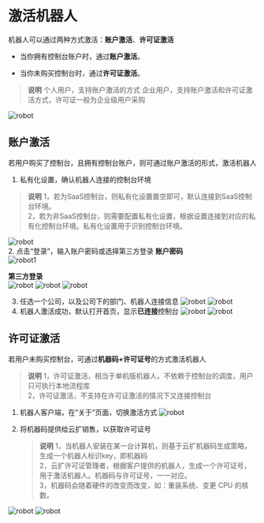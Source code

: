 # 激活机器人

机器人可以通过两种方式激活：**账户激活**、**许可证激活**

- 当你拥有控制台账户时，通过**账户激活**。

- 当你未购买控制台时，通过**许可证激活**。

> **说明**
> 个人用户，支持账户激活的方式
> 企业用户，支持账户激活和许可证激活方式，许可证一般为企业级用户采购

![robot](https://docimages.blob.core.chinacloudapi.cn/images/Robot/0626-robot08.png)

## 账户激活
若用户购买了控制台，且拥有控制台账户，则可通过账户激活的形式，激活机器人

1. 私有化设置，确认机器人连接的控制台环境
> **说明**
> 1，若为SaaS控制台，则私有化设置置空即可，默认连接到SaaS控制台环境。<br>
> 2，若为非SaaS控制台，则需要配置私有化设置，根据设置连接到对应的私有化控制台环境。私有化设置用于识别控制台环境。

![robot](https://docimages.blob.core.chinacloudapi.cn/images/Robot/0626-robot-console01.png)<br>
2. 点击“登录”，输入账户密码或选择第三方登录
**账户密码**<br>
![robot1](https://docimages.blob.core.chinacloudapi.cn/images/Robot/机器人_登录.png)

**第三方登录**<br>
![robot](https://docimages.blob.core.chinacloudapi.cn/images/Robot/0626-robot-console03.png)
![robot](https://docimages.blob.core.chinacloudapi.cn/images/Robot/0626-robot-console04.png)
![robot](https://docimages.blob.core.chinacloudapi.cn/images/Robot/0626-robot-console05.png)

3. 任选一个公司，以及公司下的部门、机器人连接信息
![robot](https://docimages.blob.core.chinacloudapi.cn/images/Robot/0626-robot-console06.png)
![robot](https://docimages.blob.core.chinacloudapi.cn/images/Robot/0626-robot-console07.png)
4. 机器人激活成功，默认打开首页，显示**已连接**控制台
![robot](https://docimages.blob.core.chinacloudapi.cn/images/Robot/0626-robot-console09.png)
![robot](https://docimages.blob.core.chinacloudapi.cn/images/Robot/0626-robot-console08.png)



## 许可证激活
若用户未购买控制台，可通过**机器码+许可证号**的方式激活机器人
> **说明**
> 1，许可证激活，相当于单机版机器人，不依赖于控制台的调度，用户只可执行本地流程库</br>
> 2，许可证激活，不支持在许可证激活的情况下又连接控制台</br>

1. 机器人客户端，在”关于“页面，切换激活方式
![robot](https://docimages.blob.core.chinacloudapi.cn/images/Robot/0626-robot08.png)

2. 将机器码提供给云扩销售，以获取许可证号
    > **说明**
    > 1，当机器人安装在某一台计算机，则基于云扩机器码生成策略，生成一个机器人标识key，即机器码</br>
    > 2，云扩许可证管理者，根据客户提供的机器人，生成一个许可证号，用于激活机器人。机器码与许可证号，一一对应。</br>
    > 3，机器码会随着硬件的改变而改变，如：重装系统、变更 CPU 的核数。</br>

![robot](https://docimages.blob.core.chinacloudapi.cn/images/Robot/0626-robot-lic01.png)
![robot](https://docimages.blob.core.chinacloudapi.cn/images/Robot/云扩机器人_设置.png)


